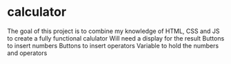 # calculator
The goal of this project is to combine my knowledge of HTML, CSS and JS to create a fully functional calulator
Will need a display for the result
Buttons to insert numbers
Buttons to insert operators
Variable to hold the numbers and operators